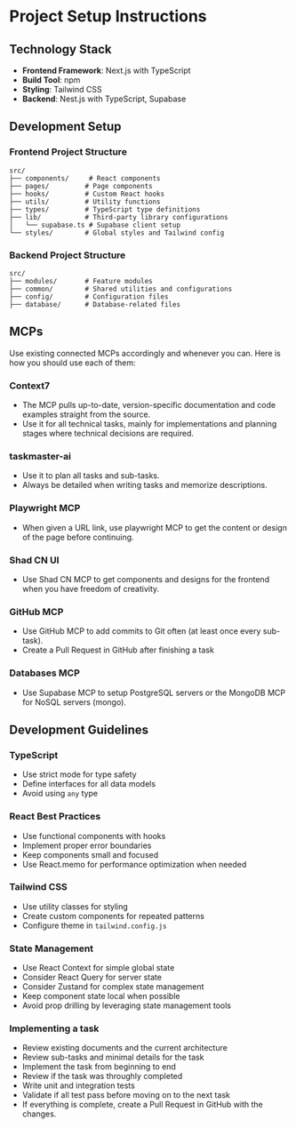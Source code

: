 # Project Setup Instructions

## Technology Stack

- **Frontend Framework**: Next.js with TypeScript
- **Build Tool**: npm
- **Styling**: Tailwind CSS
- **Backend**: Nest.js with TypeScript, Supabase

## Development Setup

### Frontend Project Structure

```
src/
├── components/     # React components
├── pages/         # Page components
├── hooks/         # Custom React hooks
├── utils/         # Utility functions
├── types/         # TypeScript type definitions
├── lib/           # Third-party library configurations
│   └── supabase.ts # Supabase client setup
└── styles/        # Global styles and Tailwind config
```

### Backend Project Structure

```
src/
├── modules/       # Feature modules
├── common/        # Shared utilities and configurations
├── config/        # Configuration files
├── database/      # Database-related files
```

## MCPs

Use existing connected MCPs accordingly and whenever you can. Here is how you should use each of them:

### Context7

- The MCP pulls up-to-date, version-specific documentation and code examples straight from the source.
- Use it for all technical tasks, mainly for implementations and planning stages where technical decisions are required.

### taskmaster-ai

- Use it to plan all tasks and sub-tasks.
- Always be detailed when writing tasks and memorize descriptions.
 
### Playwright MCP

- When given a URL link, use playwright MCP to get the content or design of the page before continuing.

### Shad CN UI

- Use Shad CN MCP to get components and designs for the frontend when you have freedom of creativity.

### GitHub MCP

- Use GitHub MCP to add commits to Git often (at least once every sub-task).
- Create a Pull Request in GitHub after finishing a task

### Databases MCP

- Use Supabase MCP to setup PostgreSQL servers or the MongoDB MCP for NoSQL servers (mongo).

## Development Guidelines

### TypeScript

- Use strict mode for type safety
- Define interfaces for all data models
- Avoid using `any` type

### React Best Practices

- Use functional components with hooks
- Implement proper error boundaries
- Keep components small and focused
- Use React.memo for performance optimization when needed

### Tailwind CSS

- Use utility classes for styling
- Create custom components for repeated patterns
- Configure theme in `tailwind.config.js`

### State Management

- Use React Context for simple global state
- Consider React Query for server state
- Consider Zustand for complex state management
- Keep component state local when possible
- Avoid prop drilling by leveraging state management tools

### Implementing a task

- Review existing documents and the current architecture
- Review sub-tasks and minimal details for the task
- Implement the task from beginning to end
- Review if the task was throughly completed
- Write unit and integration tests
- Validate if all test pass before moving on to the next task
- If everything is complete, create a Pull Request in GitHub with the changes.